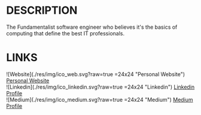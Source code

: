 # DESCRIPTION

The Fundamentalist software engineer who believes it's the basics of computing that define the best IT professionals.

# LINKS

![Website](./res/img/ico_web.svg?raw=true =24x24 "Personal Website") [Personal Website](https://www.henriquefantini.com "Personal Website")<br/>
![Linkedin](./res/img/ico_linkedin.svg?raw=true =24x24 "Linkedin") [Linkedin Profile](https://www.linkedin.com/in/henrique-fantini/ "Linkedin Profile")<br/>
![Medium](./res/img/ico_medium.svg?raw=true =24x24 "Medium") [Medium Profile](https://medium.com/@henriquefantini2 "Medium Profile")<br/>

